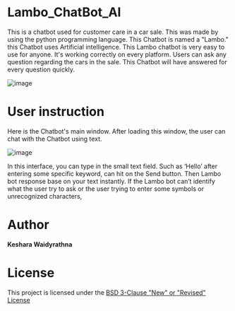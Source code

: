 # Lambo_ChatBot_AI

This is a chatbot used for customer care in a car sale. This was made by using the python programming language. This Chatbot is named a "Lambo." this Chatbot uses Artificial intelligence. This Lambo chatbot is very easy to use for anyone. It's working correctly on every platform. Users can ask any question regarding the cars in the sale. This Chatbot will have answered for every question quickly.

![image](https://user-images.githubusercontent.com/45634700/120226594-226d3580-c265-11eb-8744-d05824efad4d.png)

# User instruction

Here is the Chatbot's main window. After loading this window, the user can chat with the Chatbot using text.

![image](https://user-images.githubusercontent.com/45634700/120226694-4fb9e380-c265-11eb-8cf3-1ff73d81747b.png)

In this interface, you can type in the small text field. Such as ‘Hello’ after entering some specific keyword, can hit on the Send button. Then Lambo bot response base on your text instantly. If the Lambo bot can’t identify what the user try to ask or the user trying to enter some symbols or unrecognized characters,


 # Author
**Keshara Waidyrathna**

# License
This project is licensed under the [BSD 3-Clause "New" or "Revised" License](LICENSE)
